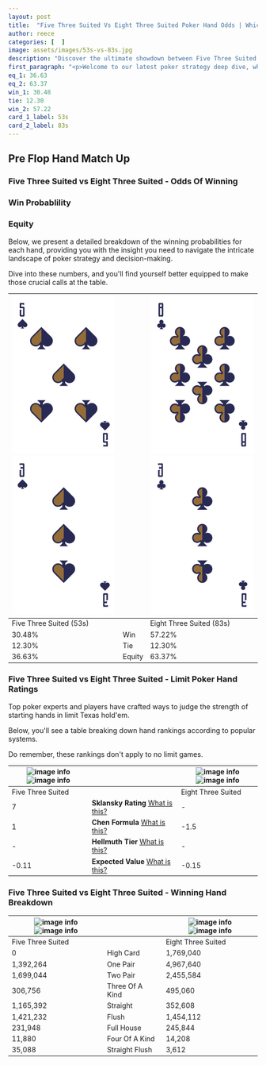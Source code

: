 ```yaml
---
layout: post
title:  "Five Three Suited Vs Eight Three Suited Poker Hand Odds | Which Is The Better Hand In Poker? A Complete Guide"
author: reece
categories: [  ]
image: assets/images/53s-vs-83s.jpg
description: "Discover the ultimate showdown between Five Three Suited and Eight Three Suited in poker! Uncover the odds, strategies, and scenarios where one hand triumphs over the other. Get ready to up your poker game with this thrilling analysis."
first_paragraph: "<p>Welcome to our latest poker strategy deep dive, where we're pitting two distinct hands against each other in a high-stakes showdown: Five Three Suited vs Eight Three Suited.</p><p>In the dynamic world of poker, every decision counts, and knowing which hand holds the upper hand is key to your success at the table.</p><p>In this article, we'll dissect these two hands, explore the scenarios where one dominates the other, and equip you with the knowledge to make strategic choices that can tip the odds in your favor.</p><p>Get ready to unravel the intriguing dynamics of these poker hands and elevate your game to new heights.</p>"
eq_1: 36.63
eq_2: 63.37
win_1: 30.48
tie: 12.30
win_2: 57.22
card_1_label: 53s
card_2_label: 83s
---
```




[comment]: # (sp0)

## Pre Flop Hand Match Up

<div class="table hand-ratings" markdown="1"> 



### Five Three Suited vs Eight Three Suited - Odds Of Winning


  
<div class="row graphs"> 
<div class="col-lg-6">
    <h3>Win Probablility</h3>
    <canvas id="WinChart"></canvas>
</div>
<div class="col-lg-6">
    <h3>Equity</h3>
    <canvas id="EquityChart"></canvas>
</div>
</div>

  Below, we present a detailed breakdown of the winning probabilities for each hand, providing you with the insight you need to navigate the intricate landscape of poker strategy and decision-making. 

Dive into these numbers, and you'll find yourself better equipped to make those crucial calls at the table.


    
| ![image info](assets/images/hand1/5.png) ![image info](assets/images/hand1/3.png) |  | ![image info](assets/images/hand2/8.png) ![image info](assets/images/hand2/3.png) |
| -------- | -------- | -------- |
| Five Three Suited (53s) |  | Eight Three Suited (83s) |
| 30.48% | Win | 57.22% |
| 12.30% | Tie | 12.30% |
| 36.63% | Equity | 63.37% |




[comment]: # (sp1)



### Five Three Suited vs Eight Three Suited - Limit Poker Hand Ratings

Top poker experts and players have crafted ways to judge the strength of starting hands in limit Texas hold'em. 

Below, you'll see a table breaking down hand rankings according to popular systems. 

Do remember, these rankings don't apply to no limit games.


    
| ![image info](https://www.riverpairs.com/assets/images/hand1/5.png) ![image info](https://www.riverpairs.com/assets/images/hand1/3.png) |  | ![image info](https://www.riverpairs.com/assets/images/hand2/8.png) ![image info](https://www.riverpairs.com/assets/images/hand2/3.png) |
| -------- | -------- | -------- |
| Five Three Suited |  | Eight Three Suited |
| 7 | **Sklansky Rating** [What is this?](/sklansky-rating-explained) | - |
| 1 | **Chen Formula** [What is this?](/chen-formula-explained) | -1.5 |
| - | **Hellmuth Tier** [What is this?](/Hellmuth-tier-explained) | - |
| -0.11 | **Expected Value** [What is this?](/expected-value-explained) | -0.15 |




[comment]: # (sp2)



### Five Three Suited vs Eight Three Suited - Winning Hand Breakdown


    
| ![image info](https://www.riverpairs.com/assets/images/hand1/5.png) ![image info](https://www.riverpairs.com/assets/images/hand1/3.png) |  | ![image info](https://www.riverpairs.com/assets/images/hand2/8.png) ![image info](https://www.riverpairs.com/assets/images/hand2/3.png) |
| -------- | -------- | -------- |
| Five Three Suited |  | Eight Three Suited |
| 0 | High Card | 1,769,040 |
| 1,392,264 | One Pair | 4,967,640 |
| 1,699,044 | Two Pair | 2,455,584 |
| 306,756 | Three Of A Kind | 495,060 |
| 1,165,392 | Straight | 352,608 |
| 1,421,232 | Flush | 1,454,112 |
| 231,948 | Full House | 245,844 |
| 11,880 | Four Of A Kind | 14,208 |
| 35,088 | Straight Flush | 3,612 |




[comment]: # (sp3)



</div>

[comment]: # (sp4)



[comment]: # (sp5)

